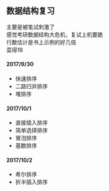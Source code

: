 ## 数据结构复习

主要是被笔试刺激了  
感觉考研数据结构大危机，复试上机要跪  
行数估计是书上示例的好几倍  
菜得1B  

#### 2017/9/30
- 快速排序
- 二路归并排序
- 堆排序

#### 2017/10/1
- 直接插入排序
- 简单选择排序
- 冒泡排序
- 基数排序

#### 2017/10/2
- 希尔排序
- 折半插入排序